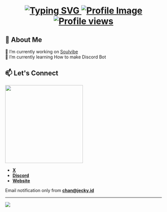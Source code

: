 <h1 align="center">
    <a href="https://github.com/88JC/" target="_blank">
        <img src="https://readme-typing-svg.herokuapp.com?font=Pacifico&color=326EFF&size=35&center=true&width=600&height=69&lines=Hi+there!;Welcome+To+My+Profile;" alt="Typing SVG">
        <img src="https://cdn.jecky.id/img/88JC.png" alt="Profile Image" />
        <img src="https://komarev.com/ghpvc/?username=88JC&color=lightgrey&labelColor=grey&style=for-the-badge&logo=eye&label=visitor&logoColor=white" alt="Profile views" />
    </a>
</h1>

## 🚀 About Me
🔭 I’m currently working on [Soulvibe](https://soulvibe.my) <br>
🌱 I’m currently learning How to make Discord Bot <br>

## 📫 Let's Connect
<a href="https://discord.com/users/169711695932030976" target="_blank">
<img src="https://lanyard.cnrad.dev/api/169711695932030976?waveColor=202225&bg=transparent" width="250">
</a>

- **[X](https://x.com/METALHEAD666)**
- **[Discord](https://discord.gg/CDD223E3W3)**
- **[Website](https://jecky.id)**

Email notification only from **[chan@jecky.id](mailto:chan@jecky.id)**

---

<picture>
  <img src="https://cdn.jecky.id/img/love.svg">
</picture>